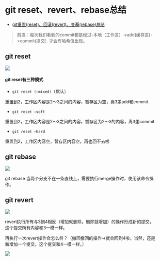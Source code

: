 # git reset、revert、rebase总结

- [git重置(reset)、回滚(revert)、变基(rebase)总结](https://blog.csdn.net/I_AM_KK/article/details/109864776?spm=1001.2101.3001.6661.1&utm_medium=distribute.pc_relevant_t0.none-task-blog-2~default~CTRLIST~default-1-109864776-blog-72897693.pc_relevant_multi_platform_whitelistv2_ad_hc&depth_1-utm_source=distribute.pc_relevant_t0.none-task-blog-2~default~CTRLIST~default-1-109864776-blog-72897693.pc_relevant_multi_platform_whitelistv2_ad_hc&utm_relevant_index=1)

> 前提：每次我们看到的commit都是经过-本地（工作区）->add(缓存区)->commit(提交）才会有哈希值出现。

## git reset

![](https://cdn.jsdelivr.net/gh/mouweng/FigureBed/img/202207262231002.png)

#### git reset有三种模式

- `git reset (–mixed)`（默认）

重置到2，工作区内容是2～3之间的内容，暂存区为空，离3差add和commit

- `git reset –soft`

重置到2，工作区内容是2～3之间的内容，暂存区为2～3的内容，离3差commit

- `git reset –hard`

重置到2，工作区内容空，暂存区内容空，再也回不去啦

## git rebase

![](https://cdn.jsdelivr.net/gh/mouweng/FigureBed/img/202207262235683.png)

git rebase 当两个分支不在一条直线上，需要执行merge操作时，使用该命令操作。

## git revert

![](https://cdn.jsdelivr.net/gh/mouweng/FigureBed/img/202207262235851.png)

revert执行所有与3到4相反（增加就删除，删除就增加）的操作形成新的提交，这个提交所有内容和3一模一样。

再执行一次revert操作会怎么样？（撤回撤回的操作->就会回到4啦。当然，还是新增加一个提交，这个提交和4一模一样。）

![](https://cdn.jsdelivr.net/gh/mouweng/FigureBed/img/202207262236702.png)